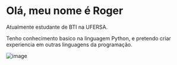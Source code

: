 # Olá, meu nome é Roger
Atualmente estudante de BTI na UFERSA.

Tenho conhecimento basico na linguagem Python,
e pretendo criar experiencia em outras linguagens da programação.


![image](https://github.com/user-attachments/assets/2974b804-3d68-4e90-a1ed-91b7f64ba795)

<!--
**Rogerllc/Rogerllc** is a ✨ _special_ ✨ repository because its `README.md` (this file) appears on your GitHub profile.

Here are some ideas to get you started:

- 🔭 I’m currently working on ...
- 🌱 I’m currently learning ...
- 👯 I’m looking to collaborate on ...
- 🤔 I’m looking for help with ...
- 💬 Ask me about ...
- 📫 How to reach me: ...
- 😄 Pronouns: ...
- ⚡ Fun fact: ...
-->
